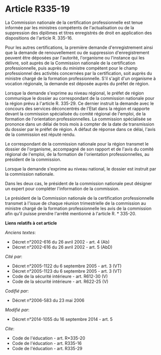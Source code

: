 # Article R335-19

La Commission nationale de la certification professionnelle est tenue informée par les ministres compétents de
l'actualisation ou de la suppression des diplômes et titres enregistrés de droit en application des dispositions de l'article
R. 335-16. 

Pour les autres certifications, la première demande d'enregistrement ainsi que la demande de renouvellement ou de suppression
d'enregistrement peuvent être déposées par l'autorité, l'organisme ou l'instance qui les délivre, soit auprès de la
Commission nationale de la certification professionnelle, puis auprès du ministre compétent pour le champ professionnel des
activités concernées par la certification, soit auprès du ministre chargé de la formation professionnelle. S'il s'agit d'un
organisme à vocation régionale, la demande est déposée auprès du préfet de région. 

Lorsque la demande s'exprime au niveau régional, le préfet de région communique le dossier au correspondant de la commission
nationale pour la région prévu à l'article R. 335-29. Ce dernier instruit la demande avec le concours des services
déconcentrés de l'Etat dans la région et rapporte devant la commission spécialisée du comité régional de l'emploi, de la
formation de l'orientation professionnelles. La commission spécialisée se prononce dans un délai de trois mois à compter de
la date de transmission du dossier par le préfet de région. A défaut de réponse dans ce délai, l'avis de la commission est
réputé rendu. 

Le correspondant de la commission nationale pour la région transmet le dossier de l'organisme, accompagné de son rapport et
de l'avis du comité régional de l'emploi, de la formation de l'orientation professionnelles, au président de la commission. 

Lorsque la demande s'exprime au niveau national, le dossier est instruit par la commission nationale. 

Dans les deux cas, le président de la commission nationale peut désigner un expert pour compléter l'information de la
commission. 

Le président de la Commission nationale de la certification professionnelle transmet à l'issue de chaque réunion
trimestrielle de la commission au ministre chargé de la formation professionnelle les avis de la commission afin qu'il puisse
prendre l'arrêté mentionné à l'article R. * 335-20.

**Liens relatifs à cet article**

_Anciens textes_:

  - Décret n°2002-616 du 26 avril 2002 - art. 4 (Ab)
  - Décret n°2002-616 du 26 avril 2002 - art. 5 (AbD)

_Cité par_:

  - Décret n°2005-1122 du 6 septembre 2005 - art. 3 (VT)
  - Décret n°2005-1123 du 6 septembre 2005 - art. 3 (VT)
  - Code de la sécurité intérieure - art. R612-30 (V)
  - Code de la sécurité intérieure - art. R622-25 (V)

_Codifié par_:

  - Décret n°2006-583 du 23 mai 2006

_Modifié par_:

  - Décret n°2014-1055 du 16 septembre 2014 - art. 5

_Cite_:

  - Code de l'éducation - art. R*335-20
  - Code de l'éducation - art. R335-16
  - Code de l'éducation - art. R335-29
